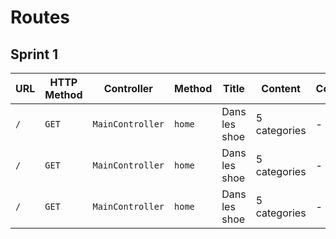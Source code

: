 # Routes

## Sprint 1

| URL | HTTP Method | Controller | Method | Title | Content | Comment |
|--|--|--|--|--|--|--|
| `/` | `GET` | `MainController` | `home` | Dans les shoe | 5 categories | - || `/` | `GET` | `MainController` | `home` | Dans les shoe | 5 categories | - |
| `/` | `GET` | `MainController` | `home` | Dans les shoe | 5 categories | - |
| `/` | `GET` | `MainController` | `home` | Dans les shoe | 5 categories | - |

